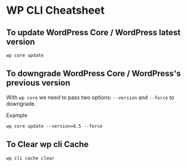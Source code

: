 # WP CLI Cheatsheet

## To update WordPress Core / WordPress latest version
```
wp core update
```

## To downgrade WordPress Core / WordPress's previous version
With ``` wp core ``` we need to pass two options: ```--version``` and ```--force``` to downgrade.

Example
```
wp core update --version=6.5 --force
```

## To Clear wp cli Cache
```
wp cli cache clear
```
